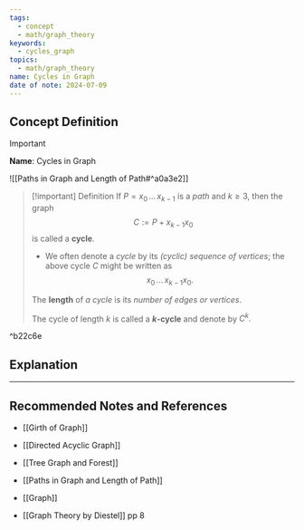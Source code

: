 ```yaml
---
tags:
  - concept
  - math/graph_theory
keywords:
  - cycles_graph
topics:
  - math/graph_theory
name: Cycles in Graph
date of note: 2024-07-09
---
```


## Concept Definition

>[!important]
>**Name**: Cycles in Graph

![[Paths in Graph and Length of Path#^a0a3e2]]

>[!important] Definition
>If $P = x_{0} \,{}\ldots{}\,x_{k-1}$ is a *path* and $k \ge 3$,  then the graph $$C := P + x_{k-1}x_{0}$$ is called a **cycle**.
>
>- We often denote a *cycle* by its *(cyclic) sequence of vertices*; the above cycle $C$ might be written as $$x_{0}\,{}\ldots{}\,x_{k-1}x_{0}.$$
>
>The **length** of *a cycle* is its *number of edges or vertices*.
>
>The cycle of length $k$ is called a **$k$-cycle** and denote by $C^{k}.$

^b22c6e



## Explanation





-----------
##  Recommended Notes and References


- [[Girth of Graph]]
- [[Directed Acyclic Graph]]
- [[Tree Graph and Forest]]

- [[Paths in Graph and Length of Path]]
- [[Graph]]

- [[Graph Theory by Diestel]] pp 8